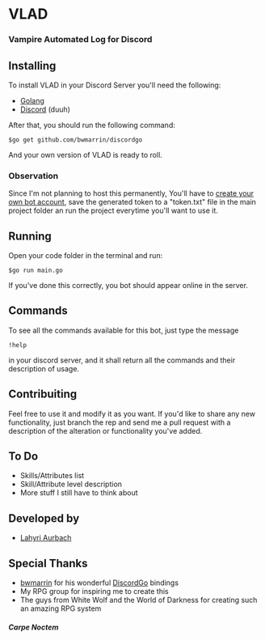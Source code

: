 # VLAD
### Vampire Automated Log for Discord

## Installing

To install VLAD in your Discord Server you'll need the following:

* [Golang](https://golang.org/)
* [Discord](https://discordapp.com/) (duuh)

After that, you should run the following command:
```
$go get github.com/bwmarrin/discordgo
```
And your own version of VLAD is ready to roll.

### Observation

Since I'm not planning to host this permanently, You'll have to [create your own bot account](https://discordpy.readthedocs.io/en/rewrite/discord.html), save the generated token to a "token.txt" file in the main project folder an run the project everytime you'll want to use it.

## Running

Open your code folder in the terminal and run:
```
$go run main.go
```
If you've done this correctly, you bot should appear online in the server.

## Commands

To see all the commands available for this bot, just type the message

    !help

in your discord server, and it shall return all the commands and their description of usage.

## Contribuiting

Feel free to use it and modify it as you want. If you'd like to share any new functionality, just branch the rep and send me a pull request with a description of the alteration or functionality you've added.

## To Do

* Skills/Attributes list
* Skill/Attribute level description
* More stuff I still have to think about

## Developed by
* [Lahyri Aurbach](https://github.com/lahyri)

## Special Thanks
* [bwmarrin](https://github.com/bwmarrin) for his wonderful [DiscordGo](https://github.com/bwmarrin/discordgo) bindings
* My RPG group for inspiring me to create this
* The guys from White Wolf and the World of Darkness for creating such an amazing RPG system

##### Carpe Noctem